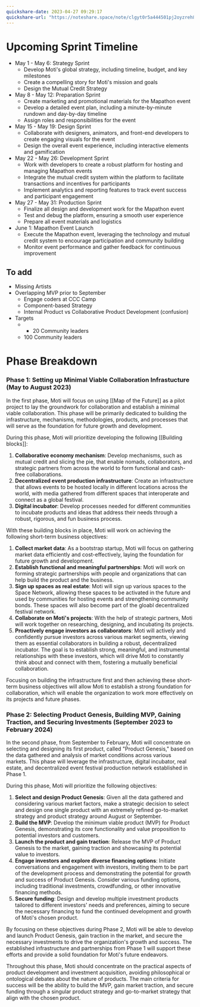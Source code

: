 ```yaml
---
quickshare-date: 2023-04-27 09:29:17
quickshare-url: "https://noteshare.space/note/clgyt0r5a444501pj2oyzreh8#PULmCYN0+xgxN6FUIrfz40J2M+3Q+0FHjZlMEiKyX+o"
---
```

# Upcoming Sprint Timeline
- May 1 - May 6: Strategy Sprint
  - Develop Moti's global strategy, including timeline, budget, and key milestones
  - Create a compelling story for Moti's mission and goals
  - Design the Mutual Credit Strategy
- May 8 - May 12: Preparation Sprint
  - Create marketing and promotional materials for the Mapathon event
  - Develop a detailed event plan, including a minute-by-minute rundown and day-by-day timeline
  - Assign roles and responsibilities for the event
- May 15 - May 19: Design Sprint
  - Collaborate with designers, animators, and front-end developers to create engaging visuals for the event
  - Design the overall event experience, including interactive elements and gamification
- May 22 - May 26: Development Sprint
  - Work with developers to create a robust platform for hosting and managing Mapathon events
  - Integrate the mutual credit system within the platform to facilitate transactions and incentives for participants
  - Implement analytics and reporting features to track event success and participant engagement
- May 27 - May 31: Production Sprint
  - Finalize all design and development work for the Mapathon event
  - Test and debug the platform, ensuring a smooth user experience
  - Prepare all event materials and logistics
- June 1: Mapathon Event Launch
  - Execute the Mapathon event, leveraging the technology and mutual credit system to encourage participation and community building
  - Monitor event performance and gather feedback for continuous improvement
  
## To add
- Missing Artists
- Overlapping MVP prior to September
	- Engage coders at CCC Camp
	- Component-based Strategy
	- Internal Product vs Collaborative Product Development (confusion)
- Targets
	- - 20 Community leaders
	- 100 Community leaders

# Phase Breakdown

### Phase 1: Setting up Minimal Viable Collaboration Infrastucture (May to August 2023)

In the first phase, Moti will focus on using [[Map of the Future]] as a pilot project to lay the groundwork for collaboration and establish a minimal viable collaboration. This phase will be primarily dedicated to building the infrastructure, mechanisms, methodologies, products, and processes that will serve as the foundation for future growth and development.

During this phase, Moti will prioritize developing the following [[Building blocks]]:
1.  **Collaborative economy mechanism**: Develop mechanisms, such as mutual credit and slicing the pie, that enable nomads, collaborators, and strategic partners from across the world to form functional and cash-free collaborations.
2.  **Decentralized event production infrastructure**: Create an infrastructure that allows events to be hosted locally in different locations across the world, with media gathered from different spaces that interoperate and connect as a global festival.
3.  **Digital incubator**: Develop processes needed for different communities to incubate products and ideas that address their needs through a robust, rigorous, and fun business process.

With these building blocks in place, Moti will work on achieving the following short-term business objectives:

1.  **Collect market data**: As a bootstrap startup, Moti will focus on gathering market data efficiently and cost-effectively, laying the foundation for future growth and development.
2.  **Establish functional and meaningful partnerships**: Moti will work on forming strategic partnerships with people and organizations that can help build the product and the business.
3.  **Sign up spaces as real estate**: Moti will sign up various spaces to the Space Network, allowing these spaces to be activated in the future and used by communities for hosting events and strengthening community bonds. These spaces will also become part of the gloabl decentralized festival network.
4.  **Collaborate on Moti's projects**: With the help of strategic partners, Moti will work together on researching, designing, and incubating its projects.
5. **Proactively engage investors as collaborators**: Moti will actively and confidently pursue investors across various market segments, viewing them as essential collaborators in building a robust, decentralized incubator. The goal is to establish strong, meaningful, and instrumental relationships with these investors, which will drive Moti to constantly think about and connect with them, fostering a mutually beneficial collaboration.

Focusing on building the infrastructure first and then achieving these short-term business objectives will allow Moti to establish a strong foundation for collaboration, which will enable the organization to work more effectively on its projects and future phases.

### Phase 2: Selecting Product Genesis, Building MVP, Gaining Traction, and Securing Investments (September 2023 to February 2024)

In the second phase, from September to February, Moti will concentrate on selecting and designing its first product, called "Product Genesis," based on the data gathered and analysis of market conditions across various markets. This phase will leverage the infrastructure, digital incubator, real estate, and decentralized event festival production network established in Phase 1.

During this phase, Moti will prioritize the following objectives:

1.  **Select and design Product Genesis**: Given all the data gathered and considering various market factors, make a strategic decision to select and design one single product with an extremely refined go-to-market strategy and product strategy around August or September.
2.  **Build the MVP**: Develop the minimum viable product (MVP) for Product Genesis, demonstrating its core functionality and value proposition to potential investors and customers.
3.  **Launch the product and gain traction**: Release the MVP of Product Genesis to the market, gaining traction and showcasing its potential value to investors.
4.  **Engage investors and explore diverse financing options**: Initiate conversations and engagement with investors, inviting them to be part of the development process and demonstrating the potential for growth and success of Product Genesis. Consider various funding options, including traditional investments, crowdfunding, or other innovative financing methods.
5.  **Secure funding**: Design and develop multiple investment products tailored to different investors' needs and preferences, aiming to secure the necessary financing to fund the continued development and growth of Moti's chosen product.

By focusing on these objectives during Phase 2, Moti will be able to develop and launch Product Genesis, gain traction in the market, and secure the necessary investments to drive the organization's growth and success. The established infrastructure and partnerships from Phase 1 will support these efforts and provide a solid foundation for Moti's future endeavors.

Throughout this phase, Moti should concentrate on the practical aspects of product development and investment acquisition, avoiding philosophical or ontological debates about the nature of products. The main criteria for success will be the ability to build the MVP, gain market traction, and secure funding through a singular product strategy and go-to-market strategy that align with the chosen product.